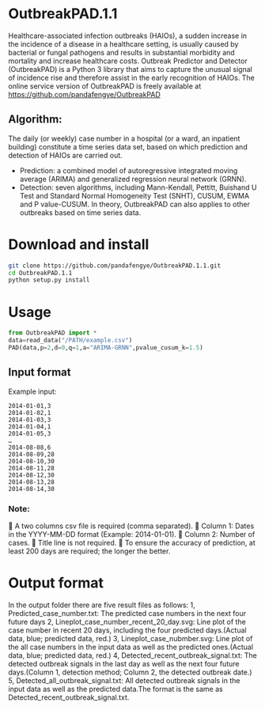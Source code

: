 # OutbreakPAD.1.1
  Healthcare-associated infection outbreaks (HAIOs), a sudden increase in the incidence of a disease in a healthcare setting, is usually caused by bacterial or fungal pathogens and  results in substantial morbidity and mortality and increase healthcare costs. Outbreak Predictor and Detector (OutbreakPAD) is a Python 3 library that aims to capture the unusual signal of incidence rise and therefore assist in the early recognition of HAIOs. The online service version of OutbreakPAD is freely available at https://github.com/pandafengye/OutbreakPAD
## Algorithm:
  The daily (or weekly) case number in a hospital (or a ward, an inpatient building) constitute a time series data set, based on which prediction and detection of HAIOs are carried out. 
  * Prediction: a combined model of autoregressive integrated moving average (ARIMA) and generalized regression neural network (GRNN).
  * Detection: seven algorithms, including Mann-Kendall, Pettitt, Buishand U Test and Standard Normal Homogeneity Test (SNHT), CUSUM, EWMA and P value-CUSUM.
In theory, OutbreakPAD can also applies to other outbreaks based on time series data.
# Download and install
```bash
git clone https://github.com/pandafengye/OutbreakPAD.1.1.git    
cd OutbreakPAD.1.1  
python setup.py install 
```
# Usage
```python
from OutbreakPAD import *
data=read_data("/PATH/example.csv")
PAD(data,p=2,d=0,q=1,a="ARIMA-GRNN",pvalue_cusum_k=1.5)
```
## Input format
Example input:
```
2014-01-01,3
2014-01-02,1
2014-01-03,3
2014-01-04,1
2014-01-05,3
…
2014-08-08,6
2014-08-09,28
2014-08-10,30
2014-08-11,28
2014-08-12,30
2014-08-13,28
2014-08-14,30
```
### Note:
	A two columns csv file is required (comma separated).
	Column 1: Dates in the YYYY-MM-DD format (Example: 2014-01-01).
	Column 2: Number of cases.
	Title line is not required.
	To ensure the accuracy of prediction, at least 200 days are required; the longer the better.
# Output format
In the output folder there are five result files as follows:
1, Predicted_case_number.txt: The predicted case numbers in the next four future days
2, Lineplot_case_number_recent_20_day.svg: Line plot of the case number in recent 20 days, including the four predicted days.(Actual data, blue; predicted data, red.)
3, Lineplot_case_nubmber.svg: Line plot of the all case numbers in the input data as well as the predicted ones.(Actual data, blue; predicted data, red.)
4, Detected_recent_outbreak_signal.txt: The detected outbreak signals in the last day as well as the next four future days.(Column 1, detection method; Column 2, the detected outbreak date.)
5, Detected_all_outbreak_signal.txt: All detected outbreak signals in the input data as well as the predicted data.The format is the same as Detected_recent_outbreak_signal.txt.




